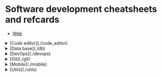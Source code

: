 # Software development cheatsheets and refcards
- [Web](./Web)
 
</details>

<details>
<summary>[Code editor](./code_editor)</summary>
</details>

<details>
<summary>[Data base](./db)</summary>
</details>

<details>
<summary>[DevOps](./devops)</summary>
</details>

<details>
<summary>[Git](./git)</summary>
</details>

<details>
<summary>[Mobile](./mobile)</summary>
</details>

<details>
<summary>[Utils](./utils)</summary>
</details>

</details>
